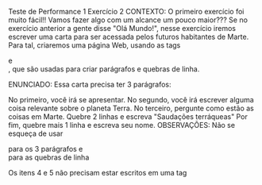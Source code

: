 Teste de Performance 1
Exercício 2
CONTEXTO:
O primeiro exercício foi muito fácil!! Vamos fazer algo com um alcance um pouco maior??? Se no exercício anterior a gente disse "Olá Mundo!", nesse exercício iremos escrever uma carta para ser acessada pelos futuros habitantes de Marte. Para tal, criaremos uma página Web, usando as tags <p> e <br>, que são usadas para criar parágrafos e quebras de linha.

ENUNCIADO:
Essa carta precisa ter 3 parágrafos:

No primeiro, você irá se apresentar.
No segundo, você irá escrever alguma coisa relevante sobre o planeta Terra.
No terceiro, pergunte como estão as coisas em Marte.
Quebre 2 linhas e escreva "Saudações terráqueas"
Por fim, quebre mais 1 linha e escreva seu nome.
OBSERVAÇÕES:
Não se esqueça de usar <p> para os 3 parágrafos e <br> para as quebras de linha

Os itens 4 e 5 não precisam estar escritos em uma tag <p>
